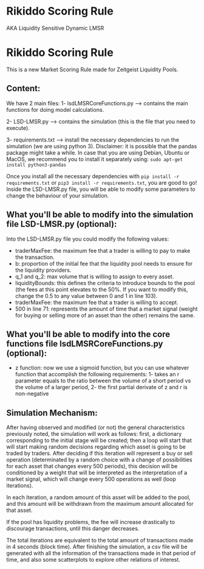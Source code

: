 # Rikiddo Scoring Rule
AKA Liquidity Sensitive Dynamic LMSR


# Rikiddo Scoring Rule
This is a new Market Scoring Rule made for Zeitgeist Liquidity Pools.

## Content:
We have 2 main files:
1- lsdLMSRCoreFunctions.py --> contains the main functions for doing model calculations.

2- LSD-LMSR.py --> contains the simulation (this is the file that you need to execute).

3- requirements.txt --> install the necessary dependencies to run the simulation (we are using python 3). Disclaimer: it is possible that the pandas package might take a while. In case that you are using Debian, Ubuntu or MacOS, we recommend you to install it separately using: 
        `sudo apt-get install python3-pandas`

Once you install all the necessary dependencies with `pip install -r requirements.txt` or `pip3 install -r requirements.txt`, you are good to go! Inside the LSD-LMSR.py file, you will be able to modify some parameters to change the behaviour of your simulation.

## What you'll be able to modify into the simulation file LSD-LMSR.py (optional):
Into the LSD-LMSR.py file you could modify the following values:
- traderMaxFee: the maximum fee that a trader is willing to pay to make the transaction.
- b: proportion of the initial fee that the liquidity pool needs to ensure for the liquidity providers.
- q_1 and q_2: max volume that is  willing to assign to every asset.
- liquidityBounds: this defines the criteria to introduce bounds to the pool (the fees at this point elevates to the 50%. If you want to modify this, change the 0.5 to any value between 0 and 1 in line 103).
- traderMaxFee: the maximum fee that a trader is willing to accept.
- 500 in line 71: represents the amount of time that a market signal (weight for buying or selling more of an asset than the other) remains the same.

## What you'll be able to modify into the core functions file lsdLMSRCoreFunctions.py (optional):
- z function: now we use a sigmoid function, but you can use whatever function that accomplish the following requirements:
      1- takes an r parameter equals to the ratio between the volume of a short period vs the volume of a larger period, 
      2- the first partial derivate of z and r is non-negative


## Simulation Mechanism:
After having observed and modified (or not) the general characteristics previously noted, the simulation will work as follows: first, a dictionary corresponding to the initial stage will be created; then a loop will start that will start making random decisions regarding which asset is going to be traded by traders. After deciding if this iteration will represent a buy or sell operation (determinated by a random choice with a change of possibilities for each asset that changes every 500 periods), this decision will be conditioned by a weight that will be interpreted as the interpretation of a market signal, which will change every 500 operations as well (loop iterations).

In each iteration, a random amount of this asset will be added to the pool, and this amount will be withdrawn from the maximum amount allocated for that asset.

If the pool has liquidity problems, the fee will increase drastically to discourage transactions, until this danger decreases.

The total iterations are equivalent to the total amount of transactions made in 4 seconds (block time). After finishing the simulation, a csv file will be generated with all the information of the transactions made in that period of time, and also some scatterplots to explore other relations of interest.
